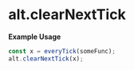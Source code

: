 # alt.clearNextTick

**Example Usage**

```js
const x = everyTick(someFunc);
alt.clearNextTick(x);
```
